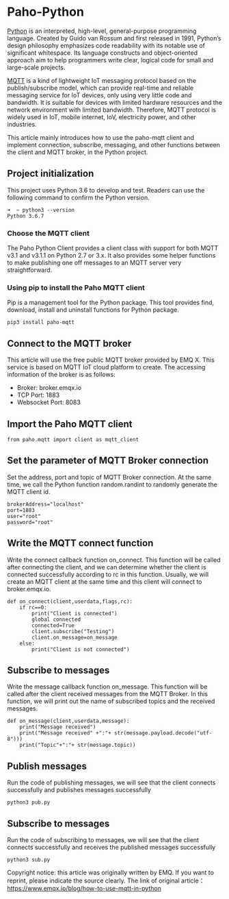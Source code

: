 # Paho-Python
[Python](https://www.python.org/) is an interpreted, high-level, general-purpose programming language. Created by Guido van Rossum and first released in 1991, Python’s design philosophy emphasizes code readability with its notable use of significant whitespace. Its language constructs and object-oriented approach aim to help programmers write clear, logical code for small and large-scale projects.

[MQTT](https://www.emqx.io/mqtt) is a kind of lightweight IoT messaging protocol based on the publish/subscribe model, which can provide real-time and reliable messaging service for IoT devices, only using very little code and bandwidth. It is suitable for devices with limited hardware resources and the network environment with limited bandwidth. Therefore, MQTT protocol is widely used in IoT, mobile internet, IoV, electricity power, and other industries.

This article mainly introduces how to use the paho-mqtt client and implement connection, subscribe, messaging, and other functions between the client and MQTT broker, in the Python project.

## Project initialization
This project uses Python 3.6 to develop and test. Readers can use the following command to confirm the Python version. 
```
➜  ~ python3 --version
Python 3.6.7
```
### Choose the MQTT client
The Paho Python Client provides a client class with support for both MQTT v3.1 and v3.1.1 on Python 2.7 or 3.x. It also provides some helper functions to make publishing one off messages to an MQTT server very straightforward.

### Using pip to install the Paho MQTT client
Pip is a management tool for the Python package. This tool provides find, download, install and uninstall functions for Python package.
```
pip3 install paho-mqtt
```
## Connect to the MQTT broker
This article will use the free public MQTT broker provided by EMQ X. This service is based on MQTT IoT cloud platform to create. The accessing information of the broker is as follows:

+ Broker: broker.emqx.io
+ TCP Port: 1883
+ Websocket Port: 8083

## Import the Paho MQTT client
```
from paho.mqtt import client as mqtt_client
```

## Set the parameter of MQTT Broker connection
Set the address, port and topic of MQTT Broker connection. At the same time, we call the Python function random.randint to randomly generate the MQTT client id.
```
brokerAddress="localhost"
port=1883
user="root"
password="root"
```
## Write the MQTT connect function
Write the connect callback function on_connect. This function will be called after connecting the client, and we can determine whether the client is connected successfully according to rc in this function. Usually, we will create an MQTT client at the same time and this client will connect to broker.emqx.io.

```
def on_connect(client,userdata,flags,rc):
    if rc==0:
        print("Client is connected")
        global connected
        connected=True
        client.subscribe("Testing")
        client.on_message=on_message
    else:
        print("Client is not connected")
```

## Subscribe to messages
Write the message callback function on_message. This function will be called after the client received messages from the MQTT Broker. In this function, we will print out the name of subscribed topics and the received messages.

```
def on_message(client,userdata,message):
    print("Message received")
    print("Message received" +":"+ str(message.payload.decode("utf-8")))
    print("Topic"+":"+ str(message.topic))
```
## Publish messages
Run the code of publishing messages, we will see that the client connects successfully and publishes messages successfully
```
python3 pub.py
```
## Subscribe to messages
Run the code of subscribing to messages, we will see that the client connects successfully and receives the published messages successfully
```
python3 sub.py
```
Copyright notice: this article was originally written by EMQ. If you want to reprint, please indicate the source clearly. The link of original article：https://www.emqx.io/blog/how-to-use-mqtt-in-python

